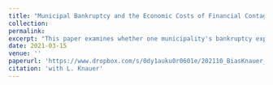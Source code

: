 ```yaml
---
title: "Municipal Bankruptcy and the Economic Costs of Financial Contagion"
collection: 
permalink: 
excerpt: "This paper examines whether one municipality's bankruptcy exposes other local governments to economic costs of financial contagion. To disentangle the bankruptcy's effect from the general economic trend, we identify idiosyncratic bankruptcies using a narrative approach. We show that non-bankrupt municipalities issue less debt following the bankruptcy. To identify the economic consequences of the limited credit market access, we exploit ex-ante heterogeneity in local governments' maturity of long-term debt. We find that high fractions of maturing debt lead to lower government spending, as well as to lower tradable employment. Overall, our results suggest that bankruptcy as resolution mechanism deteriorates the development of other municipalities that rely on debt financing."
date: 2021-03-15
venue: ''
paperurl: 'https://www.dropbox.com/s/0dy1auku0r0601e/202110_BiasKnauer_Municipal_Bankruptcy_and_the_Economic_Costs_of_Financial_Contagion.pdf?dl=0'
citation: 'with L. Knauer'
---
```

